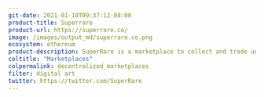 ```yaml
---
git-date: 2021-01-10T09:37:12-08:00
product-title: Superrare
product-url: https://superrare.co/
image: /images/output_md/superrare.co.png
ecosystem: ethereum
product-description: SuperRare is a marketplace to collect and trade unique, single-edition digital artworks.
coltitle: "Marketplaces"
colpermalink: decentralized_marketplaces
filter: digital art
twitter: https://twitter.com/SuperRare
---
```

